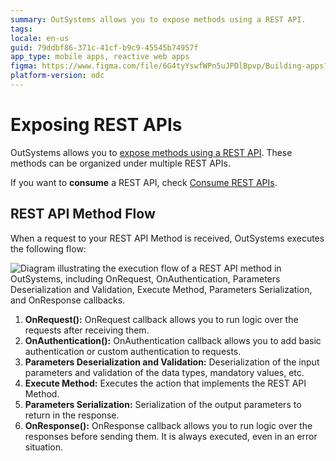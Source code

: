 ```yaml
---
summary: OutSystems allows you to expose methods using a REST API.
tags:
locale: en-us
guid: 79ddbf86-371c-41cf-b9c9-45545b74957f
app_type: mobile apps, reactive web apps
figma: https://www.figma.com/file/6G4tyYswfWPn5uJPDlBpvp/Building-apps?type=design&node-id=3208%3A22105&t=enlFI20VRi6L4Uys-1
platform-version: odc
---
```

# Exposing REST APIs

OutSystems allows you to [expose methods using a REST API](expose-a-rest-api.md). These methods can be organized under multiple REST APIs.

<div class="info" markdown="1">

If you want to **consume** a REST API, check [Consume REST APIs](../consume_rest/intro.md).

</div>


## REST API Method Flow

When a request to your REST API Method is received, OutSystems executes the following flow:

![Diagram illustrating the execution flow of a REST API method in OutSystems, including OnRequest, OnAuthentication, Parameters Deserialization and Validation, Execute Method, Parameters Serialization, and OnResponse callbacks.](images/rest-expose-method-flow-diag.png "REST API Method Execution Flow Diagram")

1. **OnRequest():** OnRequest callback allows you to run logic over the requests after receiving them. 
1. **OnAuthentication():** OnAuthentication callback allows you to add basic authentication or custom authentication to requests. 
1. **Parameters Deserialization and Validation:** Deserialization of the input parameters and validation of the data types, mandatory values, etc. 
1. **Execute Method:** Executes the action that implements the REST API Method. 
1. **Parameters Serialization:** Serialization of the output parameters to return in the response. 
1. **OnResponse():** OnResponse callback allows you to run logic over the responses before sending them. It is always executed, even in an error situation. 
